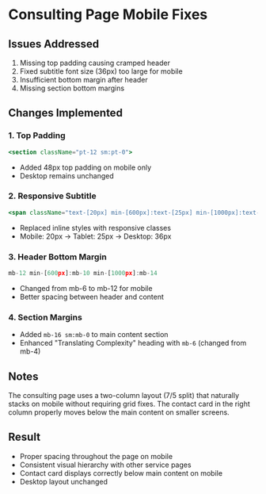 # Consulting Page Mobile Fixes

## Issues Addressed
1. Missing top padding causing cramped header
2. Fixed subtitle font size (36px) too large for mobile
3. Insufficient bottom margin after header
4. Missing section bottom margins

## Changes Implemented

### 1. Top Padding
```jsx
<section className="pt-12 sm:pt-0">
```
- Added 48px top padding on mobile only
- Desktop remains unchanged

### 2. Responsive Subtitle
```jsx
<span className="text-[20px] min-[600px]:text-[25px] min-[1000px]:text-[36px] leading-[30px] min-[600px]:leading-[32px] min-[1000px]:leading-[42px] font-normal">
```
- Replaced inline styles with responsive classes
- Mobile: 20px → Tablet: 25px → Desktop: 36px

### 3. Header Bottom Margin
```jsx
mb-12 min-[600px]:mb-10 min-[1000px]:mb-14
```
- Changed from mb-6 to mb-12 for mobile
- Better spacing between header and content

### 4. Section Margins
- Added `mb-16 sm:mb-0` to main content section
- Enhanced "Translating Complexity" heading with `mb-6` (changed from mb-4)

## Notes
The consulting page uses a two-column layout (7/5 split) that naturally stacks on mobile without requiring grid fixes. The contact card in the right column properly moves below the main content on smaller screens.

## Result
- Proper spacing throughout the page on mobile
- Consistent visual hierarchy with other service pages
- Contact card displays correctly below main content on mobile
- Desktop layout unchanged
